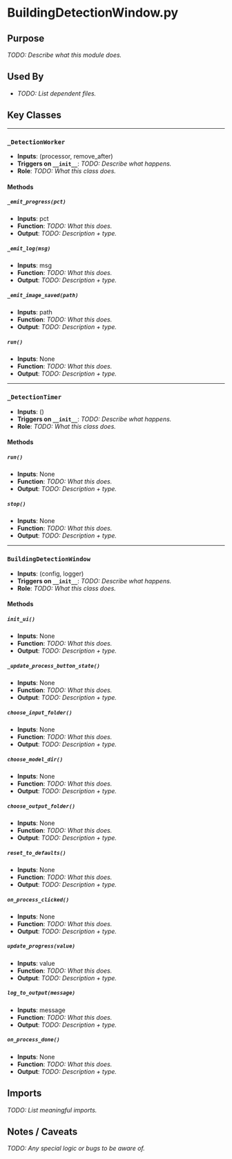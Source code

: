 # BuildingDetectionWindow.py

## Purpose
_TODO: Describe what this module does._

## Used By
- _TODO: List dependent files._

## Key Classes

---

### `_DetectionWorker`
- **Inputs**: (processor, remove_after)
- **Triggers on `__init__`**: _TODO: Describe what happens._
- **Role**: _TODO: What this class does._

#### Methods

##### `_emit_progress(pct)`
- **Inputs**: pct
- **Function**: _TODO: What this does._
- **Output**: _TODO: Description + type._

##### `_emit_log(msg)`
- **Inputs**: msg
- **Function**: _TODO: What this does._
- **Output**: _TODO: Description + type._

##### `_emit_image_saved(path)`
- **Inputs**: path
- **Function**: _TODO: What this does._
- **Output**: _TODO: Description + type._

##### `run()`
- **Inputs**: None
- **Function**: _TODO: What this does._
- **Output**: _TODO: Description + type._

---

### `_DetectionTimer`
- **Inputs**: ()
- **Triggers on `__init__`**: _TODO: Describe what happens._
- **Role**: _TODO: What this class does._

#### Methods

##### `run()`
- **Inputs**: None
- **Function**: _TODO: What this does._
- **Output**: _TODO: Description + type._

##### `stop()`
- **Inputs**: None
- **Function**: _TODO: What this does._
- **Output**: _TODO: Description + type._

---

### `BuildingDetectionWindow`
- **Inputs**: (config, logger)
- **Triggers on `__init__`**: _TODO: Describe what happens._
- **Role**: _TODO: What this class does._

#### Methods

##### `init_ui()`
- **Inputs**: None
- **Function**: _TODO: What this does._
- **Output**: _TODO: Description + type._

##### `_update_process_button_state()`
- **Inputs**: None
- **Function**: _TODO: What this does._
- **Output**: _TODO: Description + type._

##### `choose_input_folder()`
- **Inputs**: None
- **Function**: _TODO: What this does._
- **Output**: _TODO: Description + type._

##### `choose_model_dir()`
- **Inputs**: None
- **Function**: _TODO: What this does._
- **Output**: _TODO: Description + type._

##### `choose_output_folder()`
- **Inputs**: None
- **Function**: _TODO: What this does._
- **Output**: _TODO: Description + type._

##### `reset_to_defaults()`
- **Inputs**: None
- **Function**: _TODO: What this does._
- **Output**: _TODO: Description + type._

##### `on_process_clicked()`
- **Inputs**: None
- **Function**: _TODO: What this does._
- **Output**: _TODO: Description + type._

##### `update_progress(value)`
- **Inputs**: value
- **Function**: _TODO: What this does._
- **Output**: _TODO: Description + type._

##### `log_to_output(message)`
- **Inputs**: message
- **Function**: _TODO: What this does._
- **Output**: _TODO: Description + type._

##### `on_process_done()`
- **Inputs**: None
- **Function**: _TODO: What this does._
- **Output**: _TODO: Description + type._


## Imports
_TODO: List meaningful imports._

## Notes / Caveats
_TODO: Any special logic or bugs to be aware of._
